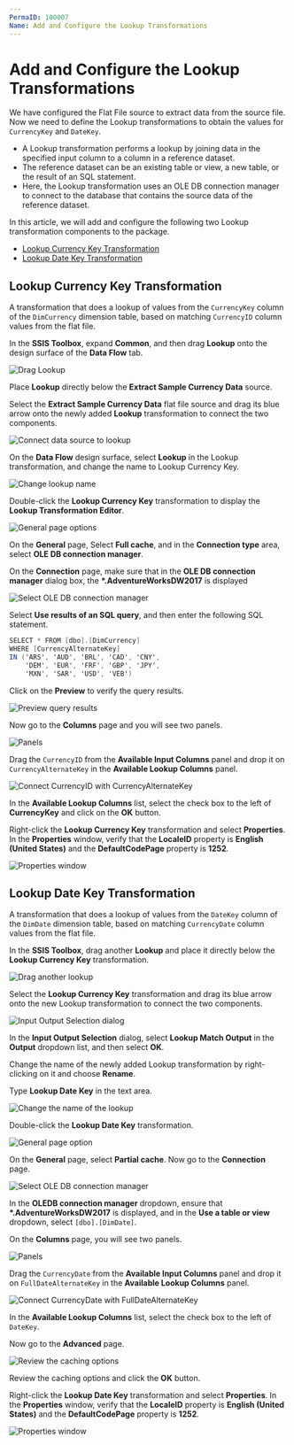 ```yaml
---
PermaID: 100007
Name: Add and Configure the Lookup Transformations
---
```


# Add and Configure the Lookup Transformations

We have configured the Flat File source to extract data from the source file. Now we need to define the Lookup transformations to obtain the values for `CurrencyKey` and `DateKey`. 

 - A Lookup transformation performs a lookup by joining data in the specified input column to a column in a reference dataset. 
 - The reference dataset can be an existing table or view, a new table, or the result of an SQL statement. 
 - Here, the Lookup transformation uses an OLE DB connection manager to connect to the database that contains the source data of the reference dataset.

In this article, we will add and configure the following two Lookup transformation components to the package.

 - [Lookup Currency Key Transformation](#lookup-currency-key-transformation)
 - [Lookup Date Key Transformation](#lookup-date-key-transformation)

## Lookup Currency Key Transformation

A transformation that does a lookup of values from the `CurrencyKey` column of the `DimCurrency` dimension table, based on matching `CurrencyID` column values from the flat file.

In the **SSIS Toolbox**, expand **Common**, and then drag **Lookup** onto the design surface of the **Data Flow** tab. 

<img src="images/lookup-transformations-1.png" alt="Drag Lookup">

Place **Lookup** directly below the **Extract Sample Currency Data** source.

Select the **Extract Sample Currency Data** flat file source and drag its blue arrow onto the newly added **Lookup** transformation to connect the two components.

<img src="images/lookup-transformations-2.png" alt="Connect data source to lookup">

On the **Data Flow** design surface, select **Lookup** in the Lookup transformation, and change the name to Lookup Currency Key.

<img src="images/lookup-transformations-3.png" alt="Change lookup name">

Double-click the **Lookup Currency Key** transformation to display the **Lookup Transformation Editor**.

<img src="images/lookup-transformations-4.png" alt="General page options">

On the **General** page, Select **Full cache**, and in the **Connection type** area, select **OLE DB connection manager**.

On the **Connection** page, make sure that in the **OLE DB connection manager** dialog box, the **\*.AdventureWorksDW2017** is displayed

<img src="images/lookup-transformations-5.png" alt="Select OLE DB connection manager">

Select **Use results of an SQL query**, and then enter the following SQL statement.

```csharp
SELECT * FROM [dbo].[DimCurrency]
WHERE [CurrencyAlternateKey]
IN ('ARS', 'AUD', 'BRL', 'CAD', 'CNY',
    'DEM', 'EUR', 'FRF', 'GBP', 'JPY',
    'MXN', 'SAR', 'USD', 'VEB')
```

Click on the **Preview** to verify the query results.

<img src="images/lookup-transformations-6.png" alt="Preview query results">

Now go to the **Columns** page and you will see two panels.

<img src="images/lookup-transformations-7.png" alt="Panels">

Drag the `CurrencyID` from the **Available Input Columns** panel and drop it on `CurrencyAlternateKey` in the **Available Lookup Columns** panel.

<img src="images/lookup-transformations-8.png" alt="Connect CurrencyID with CurrencyAlternateKey">

In the **Available Lookup Columns** list, select the check box to the left of **CurrencyKey** and click on the **OK** button.

Right-click the **Lookup Currency Key** transformation and select **Properties**. In the **Properties** window, verify that the **LocaleID** property is **English (United States)** and the **DefaultCodePage** property is **1252**.

<img src="images/lookup-transformations-9.png" alt="Properties window">

## Lookup Date Key Transformation

A transformation that does a lookup of values from the `DateKey` column of the `DimDate` dimension table, based on matching `CurrencyDate` column values from the flat file.

In the **SSIS Toolbox**, drag another **Lookup** and place it directly below the **Lookup Currency Key** transformation.

<img src="images/lookup-transformations-10.png" alt="Drag another lookup">

Select the **Lookup Currency Key** transformation and drag its blue arrow onto the new Lookup transformation to connect the two components.

<img src="images/lookup-transformations-11.png" alt="Input Output Selection dialog">

In the **Input Output Selection** dialog, select **Lookup Match Output** in the **Output** dropdown list, and then select **OK**.

Change the name of the newly added Lookup transformation by right-clicking on it and choose **Rename**.

Type **Lookup Date Key** in the text area.

<img src="images/lookup-transformations-12.png" alt="Change the name of the lookup">

Double-click the **Lookup Date Key** transformation.

<img src="images/lookup-transformations-13.png" alt="General page option">

On the **General** page, select **Partial cache**. Now go to the **Connection** page.

<img src="images/lookup-transformations-14.png" alt="Select OLE DB connection manager">

In the **OLEDB connection manager** dropdown, ensure that **\*.AdventureWorksDW2017** is displayed, and in the **Use a table or view** dropdown, select `[dbo].[DimDate]`.

On the **Columns** page, you will see two panels.

<img src="images/lookup-transformations-15.png" alt="Panels">

Drag the `CurrencyDate` from the **Available Input Columns** panel and drop it on `FullDateAlternateKey` in the **Available Lookup Columns** panel.

<img src="images/lookup-transformations-16.png" alt="Connect CurrencyDate with FullDateAlternateKey">

In the **Available Lookup Columns** list, select the check box to the left of `DateKey`.

Now go to the **Advanced** page.

<img src="images/lookup-transformations-17.png" alt="Review the caching options"> 

Review the caching options and click the **OK** button.

Right-click the **Lookup Date Key** transformation and select **Properties**. In the **Properties** window, verify that the **LocaleID** property is **English (United States)** and the **DefaultCodePage** property is **1252**.

<img src="images/lookup-transformations-18.png" alt="Properties window"> 
